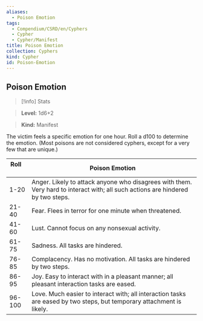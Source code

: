 ```yaml
---
aliases:
  - Poison Emotion
tags:
  - Compendium/CSRD/en/Cyphers
  - Cypher
  - Cypher/Manifest
title: Poison Emotion
collection: Cyphers
kind: Cypher
id: Poison-Emotion
---
```

## Poison Emotion    
>[!info] Stats    
> **Level:** 1d6+2    
> **Kind:** Manifest  
    
The victim feels a specific emotion for one hour. Roll a d100 to determine the emotion. (Most poisons are not considered cyphers, except for a very few that are unique.)    
  
| Roll &nbsp; &nbsp; &nbsp; | Poison Emotion                                                                                                                  |
| ------------------------- | ------------------------------------------------------------------------------------------------------------------------------- |
| 1-20                      | Anger. Likely to attack anyone who disagrees with them. Very hard to interact with; all such actions are hindered by two steps. |
| 21-40                     | Fear. Flees in terror for one minute when threatened.                                                                           |
| 41-60                     | Lust. Cannot focus on any nonsexual activity.                                                                                   |
| 61-75                     | Sadness. All tasks are hindered.                                                                                                |
| 76-85                     | Complacency. Has no motivation. All tasks are hindered by two steps.                                                            |
| 86-95                     | Joy. Easy to interact with in a pleasant manner; all pleasant interaction tasks are eased.                                      |
| 96-100                    | Love. Much easier to interact with; all interaction tasks are eased by two steps, but temporary attachment is likely.           |
